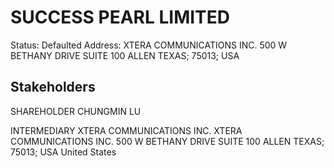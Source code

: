 # SUCCESS PEARL LIMITED
Status: Defaulted
Address: XTERA COMMUNICATIONS INC.  500 W BETHANY DRIVE SUITE 100 ALLEN TEXAS; 75013; USA

## Stakeholders
SHAREHOLDER
CHUNGMIN LU


INTERMEDIARY
XTERA COMMUNICATIONS INC.
XTERA COMMUNICATIONS INC.  500 W BETHANY DRIVE SUITE 100 ALLEN TEXAS; 75013; USA
United States



